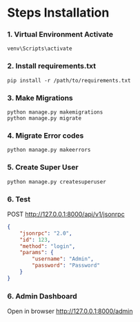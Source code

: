 # **Steps Installation**


### 1. Virtual Environment Activate
```
venv\Scripts\activate
```

### 2. Install requirements.txt
```
pip install -r /path/to/requirements.txt
```

### 3. Make Migrations
```
python manage.py makemigrations
python manage.py migrate
```

### 4. Migrate Error codes

```
python manage.py makeerrors
``` 

### 5. Create Super User

```
python manage.py createsuperuser
``` 

### 6. Test 

POST http://127.0.0.1:8000/api/v1/jsonrpc
```json
{
    "jsonrpc": "2.0",
    "id": 123,
    "method": "login",
    "params": {
        "username": "Admin",
        "password": "Password"
    }
}
```

### 6. Admin Dashboard 

Open in browser http://127.0.0.1:8000/admin
